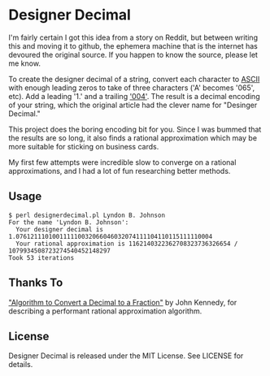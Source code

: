 Designer Decimal
====

I'm fairly certain I got this idea from a story on Reddit, but between writing this and moving it to github, the ephemera machine that is the internet has devoured the original source. If you happen to know the source, please let me know.

To create the designer decimal of a string, convert each character to [ASCII](http://en.wikipedia.org/wiki/ASCII) with enough leading zeros to take of three characters ('A' becomes '065', etc). Add a leading '1.' and a trailing ['004'](http://en.wikipedia.org/wiki/End-of-transmission_character). The result is a decimal encoding of your string, which the original article had the clever name for "Desinger Decimal."

This project does the boring encoding bit for you. Since I was bummed that the results are so long, it also finds a rational approximation which may be more suitable for sticking on business cards.

My first few attempts were incredible slow to converge on a rational approximations, and I had a lot of fun researching better methods.

Usage
-----

    $ perl designerdecimal.pl Lyndon B. Johnson
    For the name 'Lyndon B. Johnson':
      Your designer decimal is 1.076121110100111110032066046032074111104110115111110004
      Your rational approximation is 1162140322362708323736326654 / 1079934508723274540452148297
    Took 53 iterations

Thanks To
-----

["Algorithm to Convert a Decimal to a Fraction"](http://homepage.smc.edu/kennedy_john/DEC2FRAC.PDF) by John Kennedy, for describing a performant rational approximation algorithm.

License
-----

Designer Decimal is released under the MIT License. See LICENSE for details.
